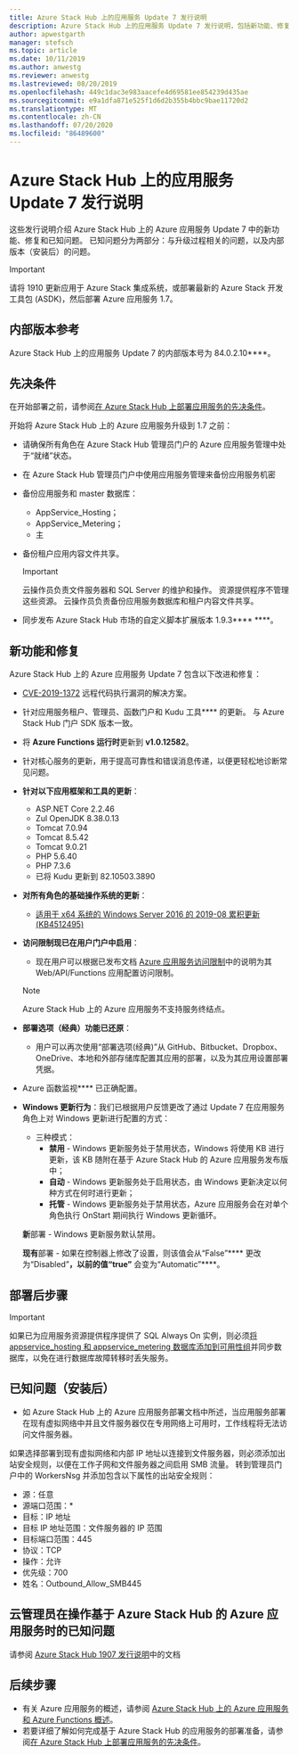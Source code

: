 ```yaml
---
title: Azure Stack Hub 上的应用服务 Update 7 发行说明
description: Azure Stack Hub 上的应用服务 Update 7 发行说明，包括新功能、修复和已知问题。
author: apwestgarth
manager: stefsch
ms.topic: article
ms.date: 10/11/2019
ms.author: anwestg
ms.reviewer: anwestg
ms.lastreviewed: 08/20/2019
ms.openlocfilehash: 449c1dac3e983aacefe4d69581ee854239d435ae
ms.sourcegitcommit: e9a1dfa871e525f1d6d2b355b4bbc9bae11720d2
ms.translationtype: MT
ms.contentlocale: zh-CN
ms.lasthandoff: 07/20/2020
ms.locfileid: "86489600"
---
```

# <a name="app-service-on-azure-stack-hub-update-7-release-notes"></a>Azure Stack Hub 上的应用服务 Update 7 发行说明

这些发行说明介绍 Azure Stack Hub 上的 Azure 应用服务 Update 7 中的新功能、修复和已知问题。 已知问题分为两部分：与升级过程相关的问题，以及内部版本（安装后）的问题。

> [!IMPORTANT]
> 请将 1910 更新应用于 Azure Stack 集成系统，或部署最新的 Azure Stack 开发工具包 (ASDK)，然后部署 Azure 应用服务 1.7。

## <a name="build-reference"></a>内部版本参考

Azure Stack Hub 上的应用服务 Update 7 的内部版本号为 84.0.2.10****。

## <a name="prerequisites"></a>先决条件

在开始部署之前，请参阅[在 Azure Stack Hub 上部署应用服务的先决条件](azure-stack-app-service-before-you-get-started.md)。

开始将 Azure Stack Hub 上的 Azure 应用服务升级到 1.7 之前：

- 请确保所有角色在 Azure Stack Hub 管理员门户的 Azure 应用服务管理中处于“就绪”状态。

- 在 Azure Stack Hub 管理员门户中使用应用服务管理来备份应用服务机密

- 备份应用服务和 master 数据库：
  - AppService_Hosting；
  - AppService_Metering；
  - 主

- 备份租户应用内容文件共享。

  > [!Important]
  > 云操作员负责文件服务器和 SQL Server 的维护和操作。  资源提供程序不管理这些资源。  云操作员负责备份应用服务数据库和租户内容文件共享。

- 同步发布 Azure Stack Hub 市场的自定义脚本扩展版本 1.9.3**** ****。

## <a name="new-features-and-fixes"></a>新功能和修复

Azure Stack Hub 上的 Azure 应用服务 Update 7 包含以下改进和修复：

- [CVE-2019-1372](https://portal.msrc.microsoft.com/en-US/security-guidance/advisory/CVE-2019-1372) 远程代码执行漏洞的解决方案。

- 针对应用服务租户、管理员、函数门户和 Kudu 工具**** 的更新。 与 Azure Stack Hub 门户 SDK 版本一致。

- 将 **Azure Functions 运行时**更新到 **v1.0.12582**。

- 针对核心服务的更新，用于提高可靠性和错误消息传递，以便更轻松地诊断常见问题。

- **针对以下应用框架和工具的更新**：

  - ASP.NET Core 2.2.46
  - Zul OpenJDK 8.38.0.13
  - Tomcat 7.0.94
  - Tomcat 8.5.42
  - Tomcat 9.0.21
  - PHP 5.6.40
  - PHP 7.3.6
  - 已将 Kudu 更新到 82.10503.3890

- **对所有角色的基础操作系统的更新**：
  - [适用于 x64 系统的 Windows Server 2016 的 2019-08 累积更新 (KB4512495)](https://support.microsoft.com/help/4512495)

- **访问限制现已在用户门户中启用**：
  - 现在用户可以根据已发布文档 [Azure 应用服务访问限制](/azure/app-service/app-service-ip-restrictions)中的说明为其 Web/API/Functions 应用配置访问限制。
  
  > [!NOTE]
  > Azure Stack Hub 上的 Azure 应用服务不支持服务终结点。

- **部署选项（经典）功能已还原**：
  - 用户可以再次使用“部署选项(经典)”从 GitHub、Bitbucket、Dropbox、OneDrive、本地和外部存储库配置其应用的部署，以及为其应用设置部署凭据。

- Azure 函数监视**** 已正确配置。

- **Windows 更新行为**：我们已根据用户反馈更改了通过 Update 7 在应用服务角色上对 Windows 更新进行配置的方式：
  - 三种模式：
    - **禁用** - Windows 更新服务处于禁用状态，Windows 将使用 KB 进行更新，该 KB 随附在基于 Azure Stack Hub 的 Azure 应用服务发布版中；
    - **自动** - Windows 更新服务处于启用状态，由 Windows 更新决定以何种方式在何时进行更新；
    - **托管** - Windows 更新服务处于禁用状态，Azure 应用服务会在对单个角色执行 OnStart 期间执行 Windows 更新循环。

  **新**部署 - Windows 更新服务默认禁用。

  **现有**部署 - 如果在控制器上修改了设置，则该值会从“False”**** 更改为“Disabled”****，以前的值“true”**** 会变为“Automatic”****。

## <a name="post-deployment-steps"></a>部署后步骤

> [!IMPORTANT]
> 如果已为应用服务资源提供程序提供了 SQL Always On 实例，则必须[将 appservice_hosting 和 appservice_metering 数据库添加到可用性组](/sql/database-engine/availability-groups/windows/availability-group-add-a-database)并同步数据库，以免在进行数据库故障转移时丢失服务。

## <a name="known-issues-post-installation"></a>已知问题（安装后）

- 如 Azure Stack Hub 上的 Azure 应用服务部署文档中所述，当应用服务部署在现有虚拟网络中并且文件服务器仅在专用网络上可用时，工作线程将无法访问文件服务器。

如果选择部署到现有虚拟网络和内部 IP 地址以连接到文件服务器，则必须添加出站安全规则，以便在工作子网和文件服务器之间启用 SMB 流量。 转到管理员门户中的 WorkersNsg 并添加包含以下属性的出站安全规则：

* 源：任意
* 源端口范围：*
* 目标：IP 地址
* 目标 IP 地址范围：文件服务器的 IP 范围
* 目标端口范围：445
* 协议：TCP
* 操作：允许
* 优先级：700
* 姓名：Outbound_Allow_SMB445

## <a name="known-issues-for-cloud-admins-operating-azure-app-service-on-azure-stack-hub"></a>云管理员在操作基于 Azure Stack Hub 的 Azure 应用服务时的已知问题

请参阅 [Azure Stack Hub 1907 发行说明](./release-notes.md?view=azs-2002)中的文档

## <a name="next-steps"></a>后续步骤

- 有关 Azure 应用服务的概述，请参阅 [Azure Stack Hub 上的 Azure 应用服务和 Azure Functions 概述](azure-stack-app-service-overview.md)。
- 若要详细了解如何完成基于 Azure Stack Hub 的应用服务的部署准备，请参阅[在 Azure Stack Hub 上部署应用服务的先决条件](azure-stack-app-service-before-you-get-started.md)。
